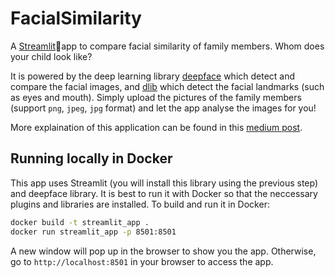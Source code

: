 # FacialSimilarity

A [Streamlit](https://streamlit.io/)🎈app to compare facial similarity of family members. Whom does your child look like?

It is powered by the deep learning library [deepface](https://github.com/serengil/deepface) which detect and compare the facial images, and [dlib](https://pyimagesearch.com/2017/04/03/facial-landmarks-dlib-opencv-python/) which detect the facial landmarks (such as eyes and mouth). Simply upload the pictures of the family members (support `png`, `jpeg`, `jpg` format) and let the app analyse the images for you!

More explaination of this application can be found in this [medium post](https://medium.com/@starrywheat.dm/develop-a-streamlit-app-for-facial-similarity-dc8f3fc34c0f).

## Running locally in Docker
This app uses Streamlit (you will install this library using the previous step) and deepface library. It is best to run it with Docker so that the neccessary plugins and libraries are installed. To build and run it in Docker:
```bash
docker build -t streamlit_app .
docker run streamlit_app -p 8501:8501
```
A new window will pop up in the browser to show you the app. Otherwise, go to `http://localhost:8501` in your browser to access the app.


